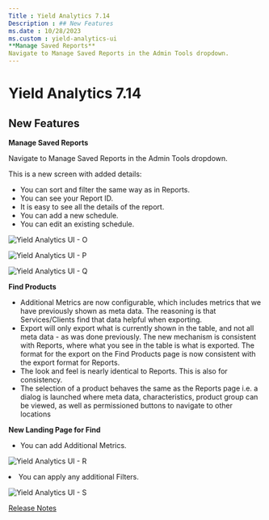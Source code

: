 ```yaml
---
Title : Yield Analytics 7.14
Description : ## New Features
ms.date : 10/28/2023
ms.custom : yield-analytics-ui
**Manage Saved Reports**
Navigate to Manage Saved Reports in the Admin Tools dropdown.
---
```



# Yield Analytics 7.14





## New Features

**Manage Saved Reports**

Navigate to Manage Saved Reports in the Admin Tools dropdown.

This is a new screen with added details:

- You can sort and filter the same way as in Reports.
- You can see your Report ID.
- It is easy to see all the details of the report.
- You can add a new schedule.
- You can edit an existing schedule.

![Yield Analytics UI - O]("media/o.png")

![Yield Analytics UI - P]("media/p.png")

![Yield Analytics UI - Q]("media/q.png")
<p><strong>Find Products</strong></p>
<ul>
<li>Additional Metrics are now configurable, which includes metrics that
we have previously shown as meta data. The reasoning is that
Services/Clients find that data helpful when exporting.</li>
<li>Export will only export what is currently shown in the table, and
not all meta data - as was done previously. The new mechanism is
consistent with Reports, where what you see in the table is what is
exported. The format for the export on the Find Products page is now
consistent with the export format for Reports.</li>
<li>The look and feel is nearly identical to Reports. This is also for
consistency.</li>
<li>The selection of a product behaves the same as the Reports page i.e.
a dialog is launched where meta data, characteristics, product group can
be viewed, as well as permissioned buttons to navigate to other
locations </li>
</ul>
<p><strong>New Landing Page for Find</strong></p>
<ul>
<li>You can add Additional Metrics.</li>
</ul>
</figure>

![Yield Analytics UI - R]("media/r.png")
<li>You can apply any additional Filters.</li>
</ul>
</figure>


![Yield Analytics UI - S]("media/s.png")



<a href="release-notes.md" class="link">Release Notes</a>






